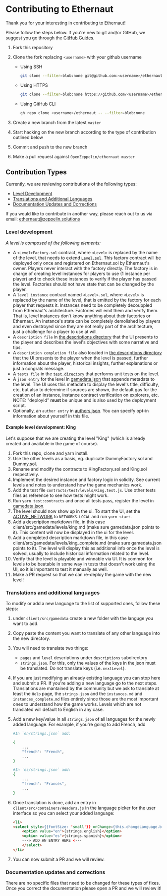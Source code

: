 # Contributing to Ethernaut

Thank you for your interesting in contributing to Ethernaut!

Please follow the steps below. If you're new to git and/or GitHub, we suggest you go through the [GitHub Guides](https://guides.github.com/introduction/flow/).

1. Fork this repository
2. Clone the fork replacing `<username>` with your github username
   - Using SSH

        ```bash
        git clone --filter=blob:none git@github.com:<username>/ethernaut.git
        ```

   - Using HTTPS

        ```bash
        git clone --filter=blob:none https://github.com/<username>/ethernaut.git
        ```

   - Using GitHub CLI

        ```bash
        gh repo clone <username>/ethernaut -- --filter=blob:none
        ```

3. Create a new branch from the latest `master`
4. Start hacking on the new branch according to the type of contribution outlined below
5. Commit and push to the new branch
6. Make a pull request against `OpenZeppelin/ethernaut master`

## Contribution Types

Currently, we are reviewing contributions of the following types:

<!-- no toc -->
- [Level Development](#level-development)
- [Translations and Additional Languages](#translationsadditional-languages)
- [Documentation Updates and Corrections](#documentation-updates-and-corrections)

If you would like to contribute in another way, please reach out to us via email: [ethernaut@zeppelin.solutions](mailto:ethernaut@zeppelin.solutions)

### Level development

*A level is composed of the following elements:*

- A `<Level>Factory.sol` contract, where `<Level>` is replaced by the name of the level, that needs to extend [`Level.sol`](./contracts/contracts/levels/base/Level.sol). This factory contract will be deployed only once and registered on Ethernaut.sol by Ethernaut's owner. Players never interact with the factory directly. The factory is in charge of creating level instances for players to use (1 instance per player) and to check these instances to verify if the player has passed the level. Factories should not have state that can be changed by the player.
- A `level instance` contract named `<Level>.sol`, where `<Level>` is replaced by the name of the level, that is emitted by the factory for each player that requests it. Instances need to be completely decouppled from Ethernaut's architecture. Factories will emit them and verify them. That is, level instances don't know anything about their factories or Ethernaut. An instance's state can be completely demolished by players and even destroyed since they are not really part of the architecture, just a challenge for a player to use at will.
- A `description file` in [the descriptions directory](./client/src/gamedata/en/descriptions/levels) that the UI presents to the player and describes the level's objectives with some narrative and tips.
- A `description completion file` also located in [the descriptions directory](./client/src/gamedata/en/descriptions/levels) that the UI presents to the player when the level is passed, further information about the player, historical insights, further explanations or just a congrats message.
- A `tests file` in the [`test directory`](./contracts/test/levels/) that performs unit tests on the level.
- A `json entry` for the level in [gamedata.json](client/src/gamedata/gamedata.json) that appends metadata to the level. The UI uses this metadata to display the level's title, difficulty, etc, but also to determine if sources are shown, the default gas for the creation of an instance, instance contract verification on explorers, etc. NOTE: "deployId" **must** be unique and is also used by the deployment script.
- Optionally, an `author entry` in [authors.json](client/src/gamedata/authors.json). You can specify opt-in information about yourself in this file.

#### Example level development: King

Let's suppose that we are creating the level "King" (which is already created and available in the game of course).

1. Fork this repo, clone and yarn install.
2. Use the other levels as a basis, eg. duplicate DummyFactory.sol and Dummy.sol.
3. Rename and modify the contracts to KingFactory.sol and King.sol respectively.
4. Implement the desired instance and factory logic in solidity. See current levels and notes to understand how the game mechanics work.
5. Add the test file `contracts/test/levels/King.test.js`. Use other tests files as reference to see how tests might work.
6. Run `yarn test:contracts` and once all tests pass, register the level in [gamedata.json](client/src/gamedata/gamedata.json).
7. The level should now show up in the ui. To start the UI, set the [ACTIVE_NETWORK](client/src/constants.js) to `NETWORKS.LOCAL` and run `yarn start`.
8. Add a description markdown file, in this case client/src/gamedata/levels/king.md (make sure gamedata.json points to it). This content will now be displayed in the ui for the level.
9. Add a completed description markdown file, in this case client/src/gamedata/levels/king_complete.md (make sure gamedata.json points to it). The level will display this as additional info once the level is solved, usually to include historical information related to the level.
10. Verify that the level is playable and winnable via UI. It is common for levels to be beatable in some way in tests that doesn't work using the UI, so it is important to test it manually as well.
11. Make a PR request so that we can re-deploy the game with the new level!

### Translations and additional languages

To modify or add a new language to the list of supported ones, follow these steps:

1. under `client/src/gamedata` create a new folder with the languge you want to add.
2. Copy paste the content you want to translate of any other language into the new directory.
3. You will need to translate two things:

     - `pages` and `level` descriptions under `descriptions` subdirectory
     - `strings.json`. For this, only the values of the keys in the json must be translated. Do not translate keys (i.e. `nextLevel`).

4. If you are just modifying an already existing language you can stop here and submit a PR. If you're adding a new language go to the next steps. Translations are mantained by the community but we ask to translate at least the `Help` page, the `strings.json` and the `instances.md` and `instances_complete.md` files entirely since those are the most important ones to understand how the game works. Levels which are not translated will default to English in any case.
5. Add a new key/value in all `strings.json` of all languages for the newly added language. For example, if you're going to add French, add

    ```bash
    #In `en/strings.json` add:

    {
        ...
        "french": "French",
        ...
    }

    #In `es/strings.json` add:
    {
        ...
        "french": "Francés",
        ...
    }
    ```

6. Once translation is done, add an entry in `client/src/containers/Headers.js` in the language picker for the user interface so you can select your added language:

    ```html
    <li>
    <select style={{fontSize: 'small'}} onChange={this.changeLanguage.bind(this)} value={this.state.lang ? this.state.lang : 'en'}>
        <option value="en">{strings.english}</option>
        <option value="es">{strings.spanish}</option>
        ---> ADD AN ENTRY HERE <---
        </select>
    </li>
    ```

7. You can now submit a PR and we will review.

### Documentation updates and corrections

There are no specific files that need to be changed for these types of fixes. Once you correct the documentation please open a PR and we will review it!
